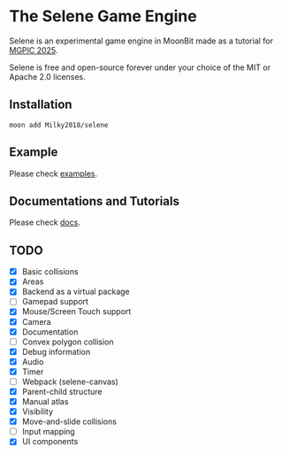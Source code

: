 # The Selene Game Engine

Selene is an experimental game engine in MoonBit made as a tutorial for [MGPIC 2025](https://www.moonbitlang.cn/2025-mgpic).

Selene is free and open-source forever under your choice of the MIT or Apache 2.0 licenses.

## Installation

```shell
moon add Milky2018/selene
```

## Example

Please check [examples](https://github.com/Milky2018/selene/tree/main/examples).

## Documentations and Tutorials

Please check [docs](https://github.com/Milky2018/selene/tree/main/docs).

## TODO

- [x] Basic collisions 
- [x] Areas 
- [x] Backend as a virtual package
- [ ] Gamepad support 
- [x] Mouse/Screen Touch support 
- [x] Camera
- [x] Documentation
- [ ] Convex polygon collision
- [x] Debug information
- [x] Audio
- [x] Timer
- [ ] Webpack (selene-canvas)
- [x] Parent-child structure
- [x] Manual atlas
- [x] Visibility 
- [x] Move-and-slide collisions
- [ ] Input mapping
- [x] UI components 
